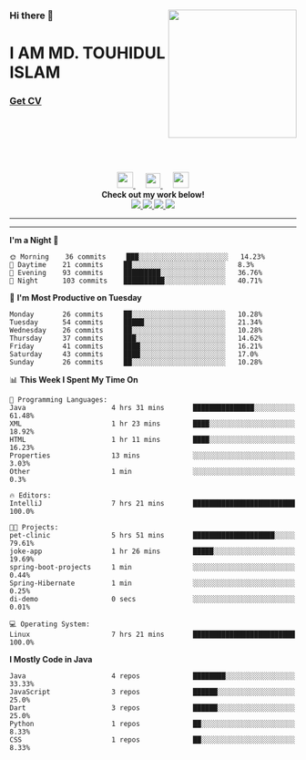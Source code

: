 <div>
<img align="right" width="225" height="225" src="https://touhid-jisan.github.io/img/about-us.png">
<div>
  <h3> </h3>
  <h3> </h3>
  <h3>Hi there 👋</h3>
  <h1>I AM MD. TOUHIDUL ISLAM</h1>
 <!-- <h3>Software Engineer</h3> -->
  <h3> <a href="https://touhid-jisan.github.io/pdf/Touhidul_Islam.pdf"><span>Get CV</span></a></h3>
</div>
</div>
<br/><br/><br/><br/><br/>

<p align="center">
  <a href= "https://www.instagram.com/touhid_jisan/">
    <img src="https://img.icons8.com/ios-glyphs/256/000000/instagram-new.svg" width="28px"/>
  </a>
  &emsp;
  <a href="https://www.linkedin.com/in/touhid-jisan/">
    <img src="https://img.icons8.com/ios-filled/256/000000/linkedin.svg" width="26px"/>
  </a>
  &emsp;
  <a href="http://touhid-jisan.github.io/">
    <img src="https://img.icons8.com/material/256/000000/globe--v1.png" width="28px"/>
  </a>
  <br> 
  <strong>Check out my work below!</strong><br>
  
  <a href="https://badges.pufler.dev/years/touhid-jisan?style=flat-square&color=black&logo=github">
    <img src="https://badges.pufler.dev/years/touhid-jisan?style=flat-square&color=black&logo=github">
  </a>
  <a href="https://github.com/touhid-jisan?tab=repositories">
    <img src="https://badges.pufler.dev/repos/touhid-jisan?style=flat-square&color=black&logo=github">
  </a>
  <a href="https://gist.github.com/touhid-jisan">
    <img src="https://badges.pufler.dev/gists/touhid-jisan?style=flat-square&color=black&logo=github">
  </a>
  <a href="https://github.com/touhid-jisan">
    <img src="https://badges.pufler.dev/commits/monthly/touhid-jisan?style=flat-square&color=black&logo=github">
  </a>
</p>
<hr><hr>
<!--
**touhid-jisan/touhid-jisan** is a ✨ _special_ ✨ repository because its `README.md` (this file) appears on your GitHub profile.

Here are some ideas to get you started:

- 🔭 I’m currently working on ...
- 🌱 I’m currently learning ...
- 👯 I’m looking to collaborate on ...
- 🤔 I’m looking for help with ...
- 💬 Ask me about ...
- 📫 How to reach me: ...
- 😄 Pronouns: ...
- ⚡ Fun fact: ...
-->

<!--START_SECTION:waka-->
**I'm a Night 🦉** 

```text
🌞 Morning    36 commits     ███░░░░░░░░░░░░░░░░░░░░░░   14.23% 
🌆 Daytime    21 commits     ██░░░░░░░░░░░░░░░░░░░░░░░   8.3% 
🌃 Evening    93 commits     █████████░░░░░░░░░░░░░░░░   36.76% 
🌙 Night      103 commits    ██████████░░░░░░░░░░░░░░░   40.71%

```
📅 **I'm Most Productive on Tuesday** 

```text
Monday       26 commits     ██░░░░░░░░░░░░░░░░░░░░░░░   10.28% 
Tuesday      54 commits     █████░░░░░░░░░░░░░░░░░░░░   21.34% 
Wednesday    26 commits     ██░░░░░░░░░░░░░░░░░░░░░░░   10.28% 
Thursday     37 commits     ███░░░░░░░░░░░░░░░░░░░░░░   14.62% 
Friday       41 commits     ████░░░░░░░░░░░░░░░░░░░░░   16.21% 
Saturday     43 commits     ████░░░░░░░░░░░░░░░░░░░░░   17.0% 
Sunday       26 commits     ██░░░░░░░░░░░░░░░░░░░░░░░   10.28%

```


📊 **This Week I Spent My Time On** 

```text
💬 Programming Languages: 
Java                     4 hrs 31 mins       ███████████████░░░░░░░░░░   61.48% 
XML                      1 hr 23 mins        ████░░░░░░░░░░░░░░░░░░░░░   18.92% 
HTML                     1 hr 11 mins        ████░░░░░░░░░░░░░░░░░░░░░   16.23% 
Properties               13 mins             ░░░░░░░░░░░░░░░░░░░░░░░░░   3.03% 
Other                    1 min               ░░░░░░░░░░░░░░░░░░░░░░░░░   0.3%

🔥 Editors: 
IntelliJ                 7 hrs 21 mins       █████████████████████████   100.0%

🐱‍💻 Projects: 
pet-clinic               5 hrs 51 mins       ████████████████████░░░░░   79.61% 
joke-app                 1 hr 26 mins        █████░░░░░░░░░░░░░░░░░░░░   19.69% 
spring-boot-projects     1 min               ░░░░░░░░░░░░░░░░░░░░░░░░░   0.44% 
Spring-Hibernate         1 min               ░░░░░░░░░░░░░░░░░░░░░░░░░   0.25% 
di-demo                  0 secs              ░░░░░░░░░░░░░░░░░░░░░░░░░   0.01%

💻 Operating System: 
Linux                    7 hrs 21 mins       █████████████████████████   100.0%

```

**I Mostly Code in Java** 

```text
Java                     4 repos             ████████░░░░░░░░░░░░░░░░░   33.33% 
JavaScript               3 repos             ██████░░░░░░░░░░░░░░░░░░░   25.0% 
Dart                     3 repos             ██████░░░░░░░░░░░░░░░░░░░   25.0% 
Python                   1 repos             ██░░░░░░░░░░░░░░░░░░░░░░░   8.33% 
CSS                      1 repos             ██░░░░░░░░░░░░░░░░░░░░░░░   8.33%

```



<!--END_SECTION:waka-->

